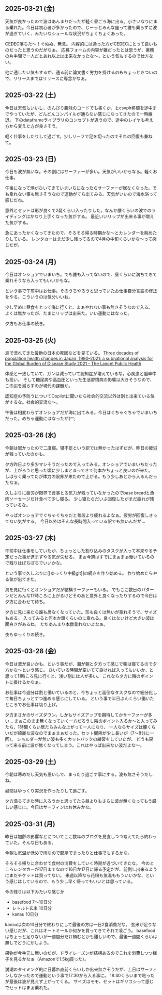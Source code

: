 ## 2025-03-21 (金)

天気が良かったので波はあんまりだったが軽く昼ごろ海に出る。小さいなりにまぁ乗れた。今日は初心者が多かったので、じーっとみんな座って誰も乗らずに波が過ぎていく、みたいなシュールな状況がちょくちょくあった。

CEDEC落ちた〜！ぐぬぬ、無念。
内容的には通った方がCEDECにとって良いものだったと思うのだがなぁ。
応募フォームの内容が雑だったとは思うが、業務の片手間で一人だとあれ以上は出来なかったな〜、という気もするので仕方ない。

他に通したい気もするが、通る前に論文書く労力を掛けるのもちょっときついので、リリースまではリリースに専念かなぁ。

## 2025-03-22 (土)

今日は天気もいいし、のんびり趣味のコードでも書くか、とcsvplr移植を途中までやっていたが、どんどんコンパイルが通らない感じになってきたので一時撤退。
下のdataframeライブラリのコンセプトが違うので、途中のレイヤも考え方から変えた方が良さそう。

軽く仕事をしたりして過ごす。少しリーフで足を切ったのでそれの回復も兼ねて。

## 2025-03-23 (日)

今日も波が無いな。その割にはサーファーが多い。天気がいいからなぁ。軽くお仕事。

午後になって潮がひいてきていまいちになったらサーファーが居なくなった。でも乗れない事も無さそうなので運動がてら出てみる。天気がいいので海水浴って感じだね。

意外とセットは形が良くて2発くらい入ったりした。なんか腰くらいの波でのライディングはかなり上手くなった気がする。
最近いいリップが出来る事が増えた気がする。

急にあったかくなってきたので、そろそろ帰る時期かな〜とカレンダーを眺めたりしている。
レンタカーはまだ少し残ってるので4月の中旬くらいかな〜って感じだが。

## 2025-03-24 (月)

今日はオンショアでいまいち。でも誰も入ってないので、昼くらいに満ちてきて乗れそうなら入ってもいいかもな。

という事で午前中はお仕事。そのうちやろうと思っていたお仕事自分言語の修正をやる。こういうのは気分いいね。

少し早めに昼食をとって海に行くと、まぁやれない事も無さそうなので入る。
よくは無かったが、たまにリップは出来た。いい運動にはなった。

夕方もお仕事の続き。

## 2025-03-25 (火)

鳥で流れてきた最新の日本の死因などを見ている。
[Three decades of population health changes in Japan, 1990–2021: a subnational analysis for the Global Burden of Disease Study 2021 - The Lancet Public Health](https://www.thelancet.com/journals/lanpub/article/PIIS2468-2667(25)00044-1/fulltext)

体感と一致していて、ガンは減っていて認知症が増えているな。心疾患と脳卒中も高い。
そして糖尿病や高血圧といった生活習慣病の影響は大きそうなので、この辺を減らすのが現代の課題か。

認知症の予防うについてCopilotに聞いたら社会的交流以外は割と出来ている気がするな。社会的交流な〜。

午後は相変わらずオンショアだが海に出てみる。今日はぐちゃぐちゃでいまいちだった。めちゃ運動にはなったが(^^;

## 2025-03-26 (水)

今朝は眠かったので二度寝。寝不足という訳では無かったはずだが、昨日の疲労が残っていたのかも。

夕方昨日より多少マシそうだったので入ってみる。オンショアでいまいちだったが、上がろうと思った頃に少しまとまってきて何本かちょっと良いのが来た。
しばらく乗ってたが体力の限界が来たので上がる。もう少しあとから入るんだったなぁ。

久しぶりに疲労が限界で食事とる気力が残っていなかったのでbase breadと魚肉ソーセージだけ食べて少し寝る。
少し寝たらだいぶ回復したがまだ疲れが残っているな。

やっぱオンショアでぐちゃぐちゃだと普段より疲れるよなぁ。疲労が回復しきってない気がする。
今日以外はそんな長時間入っている訳でも無いんだが…

## 2025-03-27 (木)

午前中は仕事をしていたが、ちょっとした割り込みのタスクが入って本来やる予定だった事が進まずやる気が失せる。
まぁ今週はすでにまぁまぁ働いているので残りはぼちぼちでいいかな。

という事で久しぶりに[[ゆっくり中級git]]の続きを作り始める。
作り始めたらやる気が出てきた。

海を見に行くとオンショアだが結構サーファーもいる。
でもここ数日のパターンだとみんな17時ころに上がるけどそのあと意外と良くなったりするので今日は夕方に合わせて待ち。

夕方に見に来たら誰も居なくなっていた。形も良くは無いが乗れそうで、サイズもある。
入ってみると何本か頭くらいのに乗れる。良くはないけど大きい波は面白さがあるね。
ただあんまり本数乗れないよなぁ。

夜もゆっくりの続き。

## 2025-03-28 (金)

今日は波が良いかも、という事だが、潮が朝と夕方って感じで朝は寝てるので夕方かな〜という感じ。
ひいている時間が空いてて良ければ入ってもいいか、と思って11時ころ見に行くと、浅い割には人が多い。
これなら夕方に隣のポイントに掛けるかなぁ。

お仕事は今週分は割と働いているのと、今ちょっと面倒なタスクなので細分化して毎日ちょっとずつ進める感じにしている。
という事で半日ぶんくらい働いたところでお仕事は切り上げ。

夕方まさかのサイズダウン。しかもサイズアップを期待してかサーファーが多い…
まぁこのまま無くなっていく一方だろうし隣のポイント入るか〜と入ってみたら、1時間くらい居たらみんな上がって一人になり、
一人ならサイズは腰くらいだが綺麗な波なのでまぁまぁだった。セット間隔が少し長いが（7〜8分に一回）。
ショルダーが無い波も多くカットバックの練習をしていたが、
どうも戻って来る前に波が無くなってしまう。これはやっぱ出来ない波だよな〜。

## 2025-03-29 (土)

今朝は寒めだし天気も悪いしで、まったり過ごす事にする。波も無さそうだしね。

昼間はゆっくり実況を作ったりして過ごす。

夕方満ちてきた時に入ろうかと思ってたら昼よりもさらに波が無くなってもう厳しい感じに。今日はサーフィンはお休みかな。

## 2025-03-31 (月)

昨日は加齢の影響などについてここ数年のブログを見直しつつ考えてたら終わっていた。そんな日もある。

今朝も気温が低めで雨なので部屋でまったりと仕事でもするかな。

そろそろ帰りに合わせて食材の消費をしていく時期が近づいてきたな。
今のところレンタカーが17日までなので16日か17日に帰る予定だが、前倒し出来るようにまだチケットは買ってない。
来週以降なら花粉も気温ももういいかな、という感じはしているので、もう少し早く帰ってもいいとは思っている。

今の残りは以下みたいな感じか

- basefood 7〜10日分
- レトルト玄米 10日分
- kanau 10日分

kanauは次の10日分で終わりにして最後の方は一日2食消費だな。
玄米が足りない感じだが、これはオートミールか何かを買ってきてそれで凌ごう。
basefoodはちょっと足りないが一週間分だけ頼むとかも難しいので、最後一週間くらいは無しでどうにかしよう。

果物が今手元に無いのだが、ドライレーズンが結構あるのでこれを消費しつつ様子を見るかなぁ（Amazonで1.5kg買った）。

満潮のタイミング的に日暮れ直前くらいしか出来無さそうだが、土日はサーフィンしなかったので運動という事で17:30から入る事に。
18:40くらいまで粘ったが最後は波が見えず上がってくる。
サイズはモモ、セットはギリコシって感じでセットはまぁ乗れた。